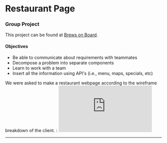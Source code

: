 # Restaurant Page #

### Group Project ###

This project can be found at [Brews on Board](https://tiy-mikaelchen-wk5-proj-restaurant.surge.sh).

#### Objectives ####

* Be able to communicate about requirements with teammates
* Decompose a problem into separate components
* Learn to work with a team
* Insert all the information using API's (i.e., menu, maps, specials, etc)






We were asked to make a restaurant webpage according to the wireframe breakdown of the client. :
![restaurant page Mockup](http://timw.co/restaurant/labels.html)
- - - -
